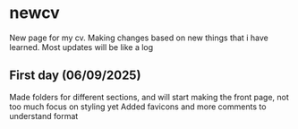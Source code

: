 # newcv

New page for my cv. Making changes based on new things that i have learned. Most updates will be like a log

## First day (06/09/2025)

Made folders for different sections, and will start making the front page, not too much focus on styling yet
Added favicons and more comments to understand format
